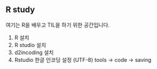 ﻿## R study

여기는 R을 배우고 TIL을 하기 위한 공간입니다.

  1. R 설치
  2. R studio 설치
  3. d2incoding 설치
  4. Rstudio 한글 인코딩 설정 (UTF-8) tools -> code -> saving